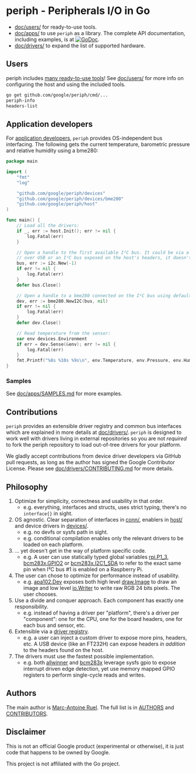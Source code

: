 # periph - Peripherals I/O in Go

* [doc/users/](doc/users/) for ready-to-use tools.
* [doc/apps/](doc/apps/) to use `periph` as a library. The complete API
  documentation, including examples, is at
  [![GoDoc](https://godoc.org/github.com/google/periph?status.svg)](https://godoc.org/github.com/google/periph).
* [doc/drivers/](doc/drivers/) to expand the list of supported hardware.


## Users

periph includes [many ready-to-use tools](cmd/)! See [doc/users/](doc/users/) for
more info on configuring the host and using the included tools.

```bash
go get github.com/google/periph/cmd/...
periph-info
headers-list
```


## Application developers

For [application developers](doc/apps/), `periph` provides OS-independent bus
interfacing. The following gets the current temperature, barometric pressure and
relative humidity using a bme280:

```go
package main

import (
    "fmt"
    "log"

    "github.com/google/periph/devices"
    "github.com/google/periph/devices/bme280"
    "github.com/google/periph/host"
)

func main() {
    // Load all the drivers:
    if _, err := host.Init(); err != nil {
        log.Fatal(err)
    }

    // Open a handle to the first available I²C bus. It could be via a FT232H
    // over USB or an I²C bus exposed on the host's headers, it doesn't matter.
    bus, err := i2c.New(-1)
    if err != nil {
        log.Fatal(err)
    }
    defer bus.Close()

    // Open a handle to a bme280 connected on the I²C bus using default settings:
    dev, err := bme280.NewI2C(bus, nil)
    if err != nil {
        log.Fatal(err)
    }
    defer dev.Close()

    // Read temperature from the sensor:
    var env devices.Environment
    if err = dev.Sense(&env); err != nil {
        log.Fatal(err)
    }
    fmt.Printf("%8s %10s %9s\n", env.Temperature, env.Pressure, env.Humidity)
}
```

### Samples

See [doc/apps/SAMPLES.md](doc/apps/SAMPLES.md) for more examples.


## Contributions

`periph` provides an extensible driver registry and common bus interfaces which
are explained in more details at [doc/drivers/](doc/drivers/). `periph` is
designed to work well with drivers living in external repositories so you are
not _required_ to fork the periph repository to load out-of-tree drivers for
your platform.

We gladly accept contributions from device driver developers via GitHub pull
requests, as long as the author has signed the Google Contributor License.
Please see [doc/drivers/CONTRIBUTING.md](doc/drivers/CONTRIBUTING.md) for more
details.


## Philosophy

1. Optimize for simplicity, correctness and usability in that order.
   * e.g. everything, interfaces and structs, uses strict typing, there's no
     `interface{}` in sight.
2. OS agnostic. Clear separation of interfaces in [conn/](conn/),
   enablers in [host/](host) and device drivers in [devices/](devices/).
   * e.g. no devfs or sysfs path in sight.
   * e.g. conditional compilation enables only the relevant drivers to be loaded
     on each platform.
3. ... yet doesn't get in the way of platform specific code.
   * e.g. A user can use statically typed global variables
     [rpi.P1_3](https://godoc.org/github.com/google/periph/host/rpi#pkg-variables),
     [bcm283x.GPIO2](https://godoc.org/github.com/google/periph/host/bcm283x#Pin)
     or
     [bcm283x.I2C1_SDA](https://godoc.org/github.com/google/periph/host/bcm283x#pkg-variables)
     to refer to the exact same pin when I²C bus #1 is enabled on a Raspberry
     Pi.
3. The user can chose to optimize for performance instead of usability.
   * e.g.
     [apa102.Dev](https://godoc.org/github.com/google/periph/devices/apa102#Dev)
     exposes both high level
     [draw.Image](https://golang.org/pkg/image/draw/#Image) to draw an image and
     low level [io.Writer](https://golang.org/pkg/io/#Writer) to write raw RGB
     24 bits pixels. The user chooses.
4. Use a divide and conquer approach. Each component has exactly one
   responsibility.
   * e.g. instead of having a driver per "platform", there's a driver per
     "component": one for the CPU, one for the board headers, one for each
     bus and sensor, etc.
5. Extensible via a [driver
   registry](https://godoc.org/github.com/google/periph#Register).
   * e.g. a user can inject a custom driver to expose more pins, headers, etc.
     A USB device (like an FT232H) can expose headers _in addition_ to the
     headers found on the host.
6. The drivers must use the fastest possible implementation.
   * e.g. both
     [allwinner](https://godoc.org/github.com/google/periph/host/allwinner)
     and
     [bcm283x](https://godoc.org/github.com/google/periph/host/bcm283x)
     leverage sysfs gpio to expose interrupt driven edge detection, yet use
     memory mapped GPIO registers to perform single-cycle reads and writes.


## Authors

The main author is [Marc-Antoine Ruel](https://github.com/maruel). The full list
is in [AUTHORS](AUTHORS) and [CONTRIBUTORS](CONTRIBUTORS).


## Disclaimer

This is not an official Google product (experimental or otherwise), it
is just code that happens to be owned by Google.

This project is not affiliated with the Go project.
